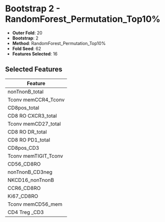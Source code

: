 # Bootstrap 2 - RandomForest_Permutation_Top10%

- **Outer Fold**: 20
- **Bootstrap**: 2
- **Method**: RandomForest_Permutation_Top10%
- **Fold Seed**: 62
- **Features Selected**: 16

## Selected Features

| Feature |
|---------|
| nonTnonB_total |
| Tconv memCCR4_Tconv |
| CD8pos_total |
| CD8 RO CXCR3_total |
| Tconv memCD27_total |
| CD8 RO DR_total |
| CD8 RO PD1_total |
| CD8pos_CD3 |
| Tconv memTIGIT_Tconv |
| CD56_CD8RO |
| nonTnonB_CD3neg |
| NKCD16_nonTnonB |
| CCR6_CD8RO |
| Ki67_CD8RO |
| Tconv memCD56_mem |
| CD4 Treg _CD3 |
